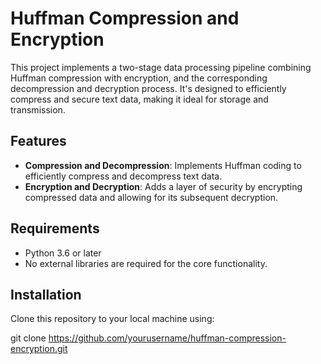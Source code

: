 # Huffman Compression and Encryption

This project implements a two-stage data processing pipeline combining Huffman compression with encryption, and the corresponding decompression and decryption process. It's designed to efficiently compress and secure text data, making it ideal for storage and transmission.

## Features

- **Compression and Decompression**: Implements Huffman coding to efficiently compress and decompress text data.
- **Encryption and Decryption**: Adds a layer of security by encrypting compressed data and allowing for its subsequent decryption.

## Requirements

- Python 3.6 or later
- No external libraries are required for the core functionality.

## Installation

Clone this repository to your local machine using:

git clone https://github.com/yourusername/huffman-compression-encryption.git



